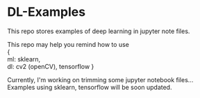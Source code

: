 # DL-Examples
This repo stores examples of deep learning in jupyter note files. 

This repo may help you remind how to use    
{     
  ml: sklearn,         
  dl: cv2 (openCV), tensorflow
}      

Currently, I'm working on trimming some jupyter notebook files...       
Examples using sklearn, tensorflow will be soon updated. 
